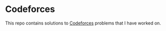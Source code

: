 # Codeforces

This repo contains solutions to [Codeforces](http://codeforces.com/) problems that I have worked on.
